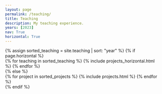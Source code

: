 ```yaml
---
layout: page
permalink: /teaching/
title: Teaching
description: My teaching experience.
years: [2023]
nav: True
horizontal: True
---
```

<div class="teaching">
  <!-- Display projects without categories -->
    {% assign sorted_teaching = site.teaching | sort: "year" %}
    <!-- Generate cards for each project -->
    {% if page.horizontal %}
      <div class="container">
        <div class="row row-cols-2">
        {% for teaching in sorted_teaching %}
          {% include projects_horizontal.html %}
        {% endfor %}
        </div>
      </div>
    {% else %}
      <div class="grid">
        {% for project in sorted_projects %}
          {% include projects.html %}
        {% endfor %}
      </div>
    {% endif %}


</div>
